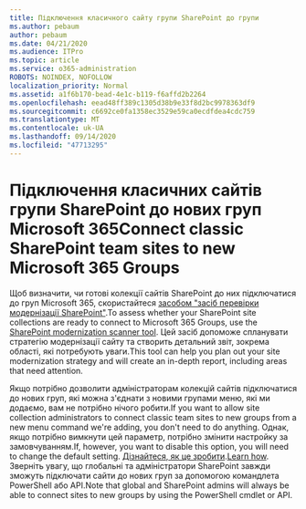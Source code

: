 ```yaml
---
title: Підключення класичного сайту групи SharePoint до групи
ms.author: pebaum
author: pebaum
ms.date: 04/21/2020
ms.audience: ITPro
ms.topic: article
ms.service: o365-administration
ROBOTS: NOINDEX, NOFOLLOW
localization_priority: Normal
ms.assetid: a1f6b170-bead-4e1c-b119-f6affd2b2264
ms.openlocfilehash: eead48ff389c1305d38b9e33f8d2bc9978363df9
ms.sourcegitcommit: c6692ce0fa1358ec3529e59ca0ecdfdea4cdc759
ms.translationtype: MT
ms.contentlocale: uk-UA
ms.lasthandoff: 09/14/2020
ms.locfileid: "47713295"
---
```

# <a name="connect-classic-sharepoint-team-sites-to-new-microsoft-365-groups"></a><span data-ttu-id="b7c7a-102">Підключення класичних сайтів групи SharePoint до нових груп Microsoft 365</span><span class="sxs-lookup"><span data-stu-id="b7c7a-102">Connect classic SharePoint team sites to new Microsoft 365 Groups</span></span>

<span data-ttu-id="b7c7a-103">Щоб визначити, чи готові колекції сайтів SharePoint до них підключатися до груп Microsoft 365, скористайтеся [засобом "засіб перевірки модернізації SharePoint"](https://go.microsoft.com/fwlink/?linkid=873066).</span><span class="sxs-lookup"><span data-stu-id="b7c7a-103">To assess whether your SharePoint site collections are ready to connect to Microsoft 365 Groups, use the [SharePoint modernization scanner tool](https://go.microsoft.com/fwlink/?linkid=873066).</span></span> <span data-ttu-id="b7c7a-104">Цей засіб допоможе спланувати стратегію модернізації сайту та створить детальний звіт, зокрема області, які потребують уваги.</span><span class="sxs-lookup"><span data-stu-id="b7c7a-104">This tool can help you plan out your site modernization strategy and will create an in-depth report, including areas that need attention.</span></span>
  
<span data-ttu-id="b7c7a-105">Якщо потрібно дозволити адміністраторам колекцій сайтів підключатися до нових груп, які можна з'єднати з новими групами меню, які ми додаємо, вам не потрібно нічого робити.</span><span class="sxs-lookup"><span data-stu-id="b7c7a-105">If you want to allow site collection administrators to connect classic team sites to new groups from a new menu command we're adding, you don't need to do anything.</span></span> <span data-ttu-id="b7c7a-106">Однак, якщо потрібно вимкнути цей параметр, потрібно змінити настройку за замовчуванням.</span><span class="sxs-lookup"><span data-stu-id="b7c7a-106">If, however, you want to disable this option, you will need to change the default setting.</span></span> <span data-ttu-id="b7c7a-107">[Дізнайтеся, як це зробити](https://go.microsoft.com/fwlink/?linkid=2004316).</span><span class="sxs-lookup"><span data-stu-id="b7c7a-107">[Learn how](https://go.microsoft.com/fwlink/?linkid=2004316).</span></span> <span data-ttu-id="b7c7a-108">Зверніть увагу, що глобальні та адміністратори SharePoint завжди зможуть підключати сайти до нових груп за допомогою командлета PowerShell або API.</span><span class="sxs-lookup"><span data-stu-id="b7c7a-108">Note that global and SharePoint admins will always be able to connect sites to new groups by using the PowerShell cmdlet or API.</span></span>
  

